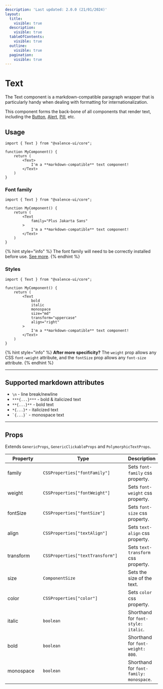 ```yaml
---
description: 'Last updated: 2.0.0 (21/01/2024)'
layout:
  title:
    visible: true
  description:
    visible: true
  tableOfContents:
    visible: true
  outline:
    visible: true
  pagination:
    visible: true
---
```


# Text

The Text component is a markdown-compatible paragraph wrapper that is particularly handy when dealing with formatting for internationalization.

This component forms the back-bone of all components that render text, including the [Button](../buttons/text-button.md), [Alert](alert.md), [Pill](pill.md), etc.

## Usage

```tsx
import { Text } from "@valence-ui/core";

function MyComponent() { 
    return ( 
        <Text>
            I'm a **markdown-compatible** text component!
        </Text>
    )
}
```

### Font family

```tsx
import { Text } from "@valence-ui/core";

function MyComponent() { 
    return ( 
        <Text
            family="Plus Jakarta Sans"
        >
            I'm a **markdown-compatible** text component!
        </Text>
    )
}
```

{% hint style="info" %}
The font family will need to be correctly installed before use. [See more](../../fundamentals/using-custom-fonts.md).
{% endhint %}

### Styles

```tsx
import { Text } from "@valence-ui/core";

function MyComponent() { 
    return ( 
        <Text
            bold
            italic
            monospace
            size="md"
            transform="uppercase"
            align="right"
        >
            I'm a **markdown-compatible** text component!
        </Text>
    )
}
```

{% hint style="info" %}
**After more specificity?** The `weight` prop allows any CSS `font-weight` attribute, and the `fontSize` prop allows any `font-size` attribute.
{% endhint %}

***

## Supported markdown attributes

* `\n` - line break/newline
* `***{...}***` - bold & italicized text
* `**{...}**` - bold text
* `*{...}*` - italicized text
* `` `{...}` `` - monospace text

***

## Props

Extends `GenericProps`, `GenericClickableProps` and `PolymorphicTextProps`.

<table data-full-width="true"><thead><tr><th width="145">Property</th><th width="332">Type</th><th>Description</th></tr></thead><tbody><tr><td>family</td><td><code>CSSProperties["fontFamily"]</code></td><td>Sets <code>font-family</code> css property.</td></tr><tr><td>weight</td><td><code>CSSProperties["fontWeight"]</code></td><td>Sets <code>font-weight</code> css property.</td></tr><tr><td>fontSize</td><td><code>CSSProperties["fontSize"]</code></td><td>Sets <code>font-size</code> css property.</td></tr><tr><td>align</td><td><code>CSSProperties["textAlign"]</code></td><td>Sets <code>text-align</code> css property.</td></tr><tr><td>transform</td><td><code>CSSProperties["textTransform"]</code></td><td>Sets <code>text-transform</code> css property.</td></tr><tr><td>size</td><td><code>ComponentSize</code></td><td>Sets the size of the text.</td></tr><tr><td>color</td><td><code>CSSProperties["color"]</code></td><td>Sets <code>color</code> css property.</td></tr><tr><td>italic</td><td><code>boolean</code></td><td>Shorthand for <code>font-style: italic</code>.</td></tr><tr><td>bold</td><td><code>boolean</code></td><td>Shorthand for <code>font-weight: 800</code>.</td></tr><tr><td>monospace</td><td><code>boolean</code></td><td>Shorthand for <code>font-family: monospace</code>.</td></tr></tbody></table>
